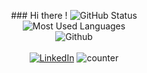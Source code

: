
<p align="center">
 ### Hi there !
 <img src="https://github-readme-stats.vercel.app/api?username=Nagasuruthika&count_private=true&show_icons=true&theme=radical" alt="GitHub Status"/> <br>
 <img src = "https://github-readme-stats.vercel.app/api/top-langs/?username=Nagasuruthika&show_icons=true&layout=compact&theme=radical" alt="Most Used Languages"><br><img alt="Github" src="https://img.shields.io/badge/GitHub-%2312100E.svg?&style=for-the-badge&logo=Github&logoColor=white" /></a> <br> 
 <a href="https://www.linkedin.com/in/nagasuruthika" target="_blank"> <br>
 <img alt="LinkedIn" src="https://img.shields.io/badge/linkedin-%230077B5.svg?&style=for-the-badge&logo=linkedin&logoColor=white" /></a> 
 <img src="https://komarev.com/ghpvc/?username=Nagasuruthika" alt="counter" />
</p>
</p>





